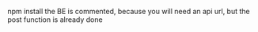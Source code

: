 npm install
the BE is commented, because you will need an api url, but the post function is already done

